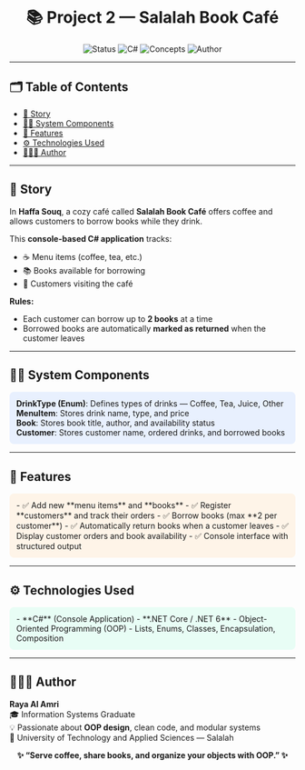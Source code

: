 <h1 align="center">📚 Project 2 — Salalah Book Café</h1>

<p align="center">
  <img src="https://img.shields.io/badge/Status-Completed-success?style=for-the-badge" alt="Status">
  <img src="https://img.shields.io/badge/Language-C%23-blue?style=for-the-badge" alt="C#">
  <img src="https://img.shields.io/badge/Concepts-OOP%2C%20Classes%2C%20Lists%2C%20Enum-lightgrey?style=for-the-badge" alt="Concepts">
  <img src="https://img.shields.io/badge/Author-Raya_Al_Amri-blueviolet?style=for-the-badge" alt="Author">
</p>

---

## 🗂️ Table of Contents
- [📖 Story](#-story)
- [👨‍💻 System Components](#-system-components)
- [🧩 Features](#-features)
- [⚙️ Technologies Used](#-technologies-used)
- [👩🏻‍💻 Author](#-author)

---

## 📖 Story
In **Haffa Souq**, a cozy café called **Salalah Book Café** offers coffee and allows customers to borrow books while they drink.  

This **console-based C# application** tracks:
- ☕ Menu items (coffee, tea, etc.)  
- 📚 Books available for borrowing  
- 🧑 Customers visiting the café  

**Rules:**  
- Each customer can borrow up to **2 books** at a time  
- Borrowed books are automatically **marked as returned** when the customer leaves  

---

## 👨‍💻 System Components
<div style="background-color:#e8f0fe; padding:12px; border-radius:8px;">
<b>DrinkType (Enum)</b>: Defines types of drinks — Coffee, Tea, Juice, Other <br>
<b>MenuItem</b>: Stores drink name, type, and price <br>
<b>Book</b>: Stores book title, author, and availability status <br>
<b>Customer</b>: Stores customer name, ordered drinks, and borrowed books <br>
</div>

---

## 🧩 Features
<div style="background-color:#fef4e8; padding:12px; border-radius:8px;">
- ✅ Add new **menu items** and **books**  
- ✅ Register **customers** and track their orders  
- ✅ Borrow books (max **2 per customer**)  
- ✅ Automatically return books when a customer leaves  
- ✅ Display customer orders and book availability  
- ✅ Console interface with structured output  
</div>

---

## ⚙️ Technologies Used
<div style="background-color:#e8fdf5; padding:12px; border-radius:8px;">
- **C#** (Console Application)  
- **.NET Core / .NET 6**  
- Object-Oriented Programming (OOP)  
- Lists, Enums, Classes, Encapsulation, Composition  
</div>

---

## 👩🏻‍💻 Author
**Raya Al Amri**  
🎓 Information Systems Graduate  
💡 Passionate about **OOP design**, clean code, and modular systems  
📍 University of Technology and Applied Sciences — Salalah  

<p align="center">
  <b>✨ “Serve coffee, share books, and organize your objects with OOP.” ✨</b>
</p>
